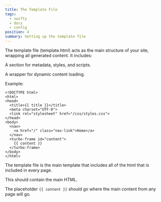```yaml
---
title: The Template File
tags:
  - swifty
  - docs
  - config
position: 4
summary: Setting up the template file
---
```


The template file (template.html) acts as the main structure of your site, wrapping all generated content. It includes:

A <head> section for metadata, styles, and scripts.

A <turbo-frame id="content"> wrapper for dynamic content loading.

Example:

```
<!DOCTYPE html>
<html>
<head>
  <title>{{ title }}</title>
  <meta charset="UTF-8">
  <link rel="stylesheet" href="/css/styles.css">
</head>
<body>
  <nav>
    <a href="/" class="nav-link">Home</a>
  </nav>
  <turbo-frame id="content">
    {{ content }}
  </turbo-frame>
</body>
</html>
```


The template file is the main template that includes all of the html that is included in every page.

This should contain the main HTML.

The placeholder `{{ content }}` should go where the main content from any page will go.